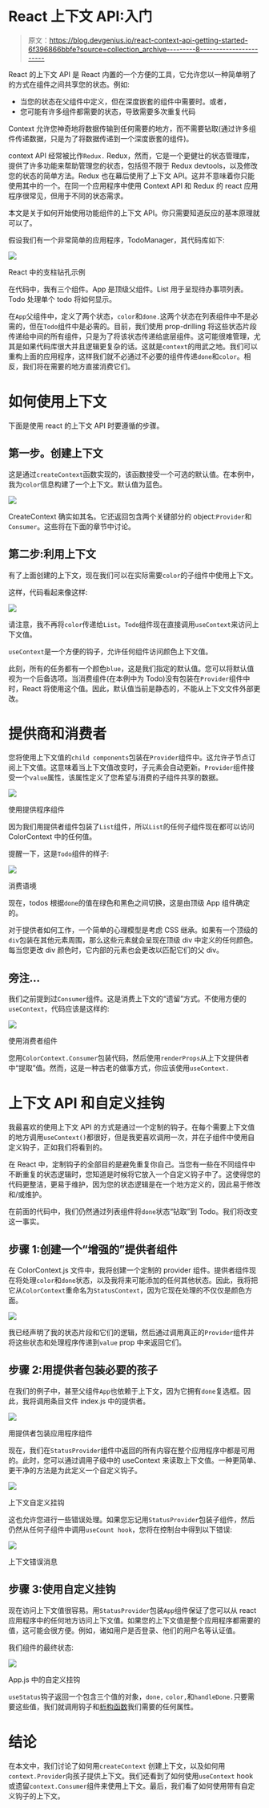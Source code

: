 # React 上下文 API:入门

> 原文：<https://blog.devgenius.io/react-context-api-getting-started-6f396866bbfe?source=collection_archive---------8----------------------->

React 的上下文 API 是 React 内置的一个方便的工具，它允许您以一种简单明了的方式在组件之间共享您的状态。例如:

*   当您的状态在父组件中定义，但在深度嵌套的组件中需要时。或者，
*   您可能有许多组件都需要的状态，导致需要多次重复代码

Context 允许您神奇地将数据传输到任何需要的地方，而不需要钻取(通过许多组件传递数据，只是为了将数据传递到一个深度嵌套的组件)。

context API 经常被比作`Redux.` Redux，然而，它是一个更健壮的状态管理库，提供了许多功能来帮助管理您的状态，包括但不限于 Redux devtools，以及修改您的状态的简单方法。Redux 也在幕后使用了上下文 API。这并不意味着你只能使用其中的一个。在同一个应用程序中使用 Context API 和 Redux 的 react 应用程序很常见，但用于不同的状态需求。

本文是关于如何开始使用功能组件的上下文 API。你只需要知道反应的基本原理就可以了。

假设我们有一个非常简单的应用程序，TodoManager，其代码库如下:

![](img/6dd9f512ba7bab27ed3a69bfd8cd47d3.png)

React 中的支柱钻孔示例

在代码中，我有三个组件。App 是顶级父组件。List 用于呈现待办事项列表。Todo 处理单个 todo 将如何显示。

在`App`父组件中，定义了两个状态，`color`和`done.`这两个状态在列表组件中不是必需的，但在`Todo`组件中是必需的。目前，我们使用 prop-drilling 将这些状态片段传递给中间的所有组件，只是为了将该状态传递给底层组件。这可能很难管理，尤其是如果代码库很大并且逻辑更复杂的话。这就是`context`的用武之地。我们可以重构上面的应用程序，这样我们就不必通过不必要的组件传递`done`和`color`。相反，我们将在需要的地方直接消费它们。

# 如何使用上下文

下面是使用 react 的上下文 API 时要遵循的步骤。

## 第一步。创建上下文

这是通过`createContext`函数实现的，该函数接受一个可选的默认值。在本例中，我为`color`信息构建了一个上下文。默认值为蓝色。

![](img/c14f08c6c2b1c984e3b7a4dd948199be.png)

CreateContext 确实如其名。它还返回包含两个关键部分的 object:`Provider`和`Consumer`。这些将在下面的章节中讨论。

## 第二步:利用上下文

有了上面创建的上下文，现在我们可以在实际需要`color`的子组件中使用上下文。

这样，代码看起来像这样:

![](img/712b88b0ee4f71923f46fc1eb3945aba.png)

请注意，我不再将`color`传递给`List`。`Todo`组件现在直接调用`useContext`来访问上下文值。

`useContext`是一个方便的钩子，允许任何组件访问颜色上下文值。

此刻，所有的任务都有一个颜色`blue`，这是我们指定的默认值。您可以将默认值视为一个后备选项。当消费组件(在本例中为 Todo)没有包装在`Provider`组件中时，React 将使用这个值。因此，默认值当前是静态的，不能从上下文文件外部更改。

# 提供商和消费者

您将使用上下文值的`child components`包装在`Provider`组件中。这允许子节点订阅上下文值。这意味着当上下文值改变时，子元素会自动更新。`Provider`组件接受一个`value`属性，该属性定义了您希望与消费的子组件共享的数据。

![](img/49b6b644b65a523e48a432d4f13b7254.png)

使用提供程序组件

因为我们用提供者组件包装了`List`组件，所以`List`的任何子组件现在都可以访问 ColorContext 中的任何值。

提醒一下，这是`Todo`组件的样子:

![](img/892ec1ddfa19cf6f82f53730259d0159.png)

消费语境

现在，todos 根据`done`的值在绿色和黑色之间切换，这是由顶级 App 组件确定的。

对于提供者如何工作，一个简单的心理模型是考虑 CSS 继承。如果有一个顶级的`div`包装在其他元素周围，那么这些元素就会呈现在顶级 div 中定义的任何颜色。每当您更改 div 颜色时，它内部的元素也会更改以匹配它们的父 div。

## 旁注…

我们之前提到过`Consumer`组件。这是消费上下文的“遗留”方式。不使用方便的`useContext`，代码应该是这样的:

![](img/9fd15324e2cd867f8c119517071ab5ca.png)

使用消费者组件

您用`ColorContext.Consumer`包装代码，然后使用`renderProps`从上下文提供者中“提取”值。然而，这是一种古老的做事方式，你应该使用`useContext.`

# 上下文 API 和自定义挂钩

我最喜欢的使用上下文 API 的方式是通过一个定制的钩子。在每个需要上下文值的地方调用`useContext()`都很好，但是我更喜欢调用一次，并在子组件中使用自定义钩子，正如我们将看到的。

在 React 中，定制钩子的全部目的是避免重复你自己。当您有一些在不同组件中不断重复的状态逻辑时，您知道是时候将它放入一个自定义钩子中了。这使得您的代码更整洁，更易于维护，因为您的状态逻辑是在一个地方定义的，因此易于修改和/或维护。

在前面的代码中，我们仍然通过列表组件将`done`状态“钻取”到 Todo。我们将改变这一事实。

## 步骤 1:创建一个“增强的”提供者组件

在 ColorContext.js 文件中，我将创建一个定制的 provider 组件。提供者组件现在将处理`color`和`done`状态，以及我将来可能添加的任何其他状态。因此，我将把它从`ColorContext`重命名为`StatusContext`，因为它现在处理的不仅仅是颜色方面。

![](img/30aa0d713f094c39a369e3a9632989a2.png)

我已经声明了我的状态片段和它们的逻辑，然后通过调用真正的`Provider`组件并将这些状态和处理程序传递到`value` prop 中来返回它们。

## 步骤 2:用提供者包装必要的孩子

在我们的例子中，甚至父组件`App`也依赖于上下文，因为它拥有`done`复选框。因此，我将调用条目文件 index.js 中的提供者。

![](img/10a6809bdcd78150cd65b9232967a2a1.png)

用提供者包装应用程序组件

现在，我们在`StatusProvider`组件中返回的所有内容在整个应用程序中都是可用的。此时，您可以通过调用子级中的 useContext 来读取上下文值。一种更简单、更干净的方法是为此定义一个自定义钩子。

![](img/823a35f4669c39d1629f27d738a23a6e.png)

上下文自定义挂钩

这也允许您进行一些错误处理。如果您忘记用`StatusProvider`包装子组件，然后仍然从任何子组件中调用`useCount hook`，您将在控制台中得到以下错误:

![](img/a3ca4466c6e37d6b864343c5431be919.png)

上下文错误消息

## 步骤 3:使用自定义挂钩

现在访问上下文值很容易。用`StatusProvider`包装`App`组件保证了您可以从 react 应用程序中的任何地方访问上下文值。如果您的上下文值是整个应用程序都需要的值，这可能会很方便。例如，诸如用户是否登录、他们的用户名等认证值。

我们组件的最终状态:

![](img/1b73c9b3e1df2d5e7828c1c9f1fb2841.png)

App.js 中的自定义挂钩

`useStatus`钩子返回一个包含三个值的对象，`done,` `color,`和`handleDone.`只要需要这些值，我们就调用钩子和[析构函数](https://developer.mozilla.org/en-US/docs/Web/JavaScript/Reference/Operators/Destructuring_assignment)我们需要的任何属性。

# 结论

在本文中，我们讨论了如何用`createContext` 创建上下文，以及如何用`context.Provider`向孩子提供上下文。我们还看到了如何使用`useContext` hook 或遗留`context.Consumer`组件来使用上下文。最后，我们看了如何使用带有自定义钩子的上下文。